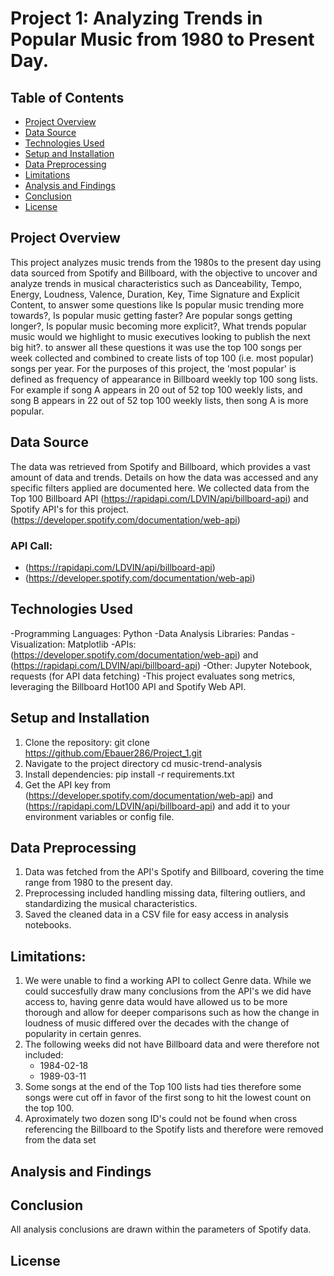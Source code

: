 # Project 1: Analyzing Trends in Popular Music from 1980 to Present Day.

## Table of Contents
- [Project Overview](#project-overview)
- [Data Source](#data-source)
- [Technologies Used](#technologies-used)
- [Setup and Installation](#setup-and-installation)
- [Data Preprocessing](#data-preprocessing)
- [Limitations](#limitations)
- [Analysis and Findings](#analysis-and-findings)
- [Conclusion](#conclusion)
- [License](#license)
  
## Project Overview
This project analyzes music trends from the 1980s to the present day using data sourced from Spotify and Billboard, with the objective to uncover and analyze trends in musical characteristics such as Danceability, Tempo, Energy, Loudness, Valence, Duration, Key, Time Signature and Explicit Content, to answer some questions like Is popular music trending more towards?, Is popular music getting faster?
Are popular songs getting longer?, Is popular music becoming more explicit?, What trends popular music would we highlight to music executives looking to publish the next big hit?.
to answer all these questions it was use the top 100 songs per week collected and combined to create lists of top 100 (i.e. most popular) songs per year. For the purposes of this project, the 'most popular' is defined as frequency of appearance in Billboard weekly top 100 song lists. For example if song A appears in 20 out of 52 top 100 weekly lists, and song B appears in 22 out of 52 top 100 weekly lists, then song A is more popular.

## Data Source
The data was retrieved from Spotify and Billboard, which provides a vast amount of data and trends. Details on how the data was accessed and any specific filters applied are documented here.
We collected data from the Top 100 Billboard API (https://rapidapi.com/LDVIN/api/billboard-api) and Spotify API's for this project. (https://developer.spotify.com/documentation/web-api) 

### API Call:
- (https://rapidapi.com/LDVIN/api/billboard-api)
- (https://developer.spotify.com/documentation/web-api)
  
## Technologies Used
-Programming Languages: Python
-Data Analysis Libraries: Pandas
-Visualization: Matplotlib
-APIs: (https://developer.spotify.com/documentation/web-api) and (https://rapidapi.com/LDVIN/api/billboard-api)
-Other: Jupyter Notebook, requests (for API data fetching)
-This project evaluates song metrics, leveraging the Billboard Hot100 API and Spotify Web API. 

## Setup and Installation
1. Clone the repository:
git clone https://github.com/Ebauer286/Project_1.git
2. Navigate to the project directory
cd music-trend-analysis
3. Install dependencies:
pip install -r requirements.txt
4. Get the API key from (https://developer.spotify.com/documentation/web-api) and (https://rapidapi.com/LDVIN/api/billboard-api) and add it to your environment variables or config file.

## Data Preprocessing
1. Data was fetched from the API's Spotify and Billboard, covering the time range from 1980 to the present day.
2. Preprocessing included handling missing data, filtering outliers, and standardizing the musical characteristics.
3. Saved the cleaned data in a CSV file for easy access in analysis notebooks.
   
## Limitations:
1. We were unable to find a working API to collect Genre data. While we could succesfully draw many conclusions from the API's we did have access to, having genre data would have allowed us to be more thorough and allow for deeper comparisons such as how the change in loudness of music differed over the decades with the change of popularity in certain genres.
2. The following weeks did not have Billboard data and were therefore not included:
    - 1984-02-18
    - 1989-03-11
3. Some songs at the end of the Top 100 lists had ties therefore some songs were cut off in favor of the first song to hit the lowest count on the top 100.
4. Aproximately two dozen song ID's could not be found when cross referencing the Billboard to the Spotify lists and therefore were removed from the data set

## Analysis and Findings

## Conclusion
All analysis conclusions are drawn within the parameters of Spotify data. 

## License

